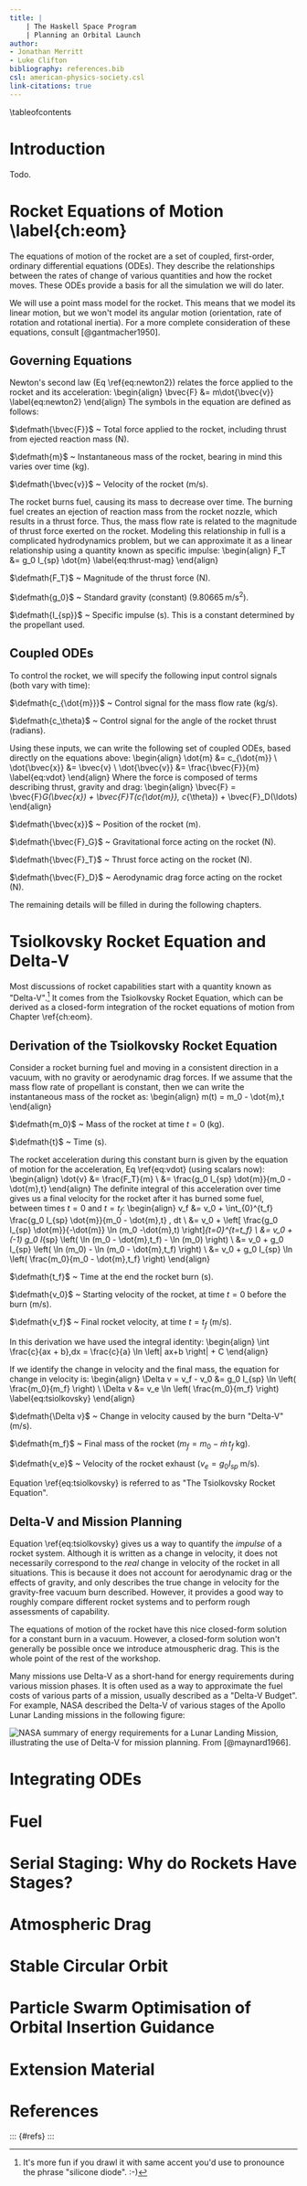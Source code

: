 ```yaml
---
title: |
    | The Haskell Space Program
    | Planning an Orbital Launch
author:
- Jonathan Merritt 
- Luke Clifton
bibliography: references.bib
csl: american-physics-society.csl
link-citations: true
---
```


\tableofcontents

# Introduction

Todo.

# Rocket Equations of Motion \label{ch:eom}

The equations of motion of the rocket are a set of coupled,
first-order, ordinary differential equations (ODEs). They describe the
relationships between the rates of change of various quantities and
how the rocket moves. These ODEs provide a basis for all the
simulation we will do later.

We will use a point mass model for the rocket. This means that we
model its linear motion, but we won't model its angular motion 
(orientation, rate of rotation and rotational inertia). For a more
complete consideration of these equations, consult 
[@gantmacher1950].

## Governing Equations

Newton's second law (Eq \ref{eq:newton2}) relates the force applied to
the rocket and its acceleration:
\begin{align}
  \bvec{F} &= m\dot{\bvec{v}} \label{eq:newton2}
\end{align}
The symbols in the equation are defined as follows:

$\defmath{\bvec{F}}$
  ~ Total force applied to the rocket, including thrust from ejected
    reaction mass ($\mathrm{N}$).

$\defmath{m}$
  ~ Instantaneous mass of the rocket, bearing in mind this varies 
    over time ($\mathrm{kg}$).

$\defmath{\bvec{v}}$
  ~ Velocity of the rocket ($\mathrm{m}/\mathrm{s}$).

The rocket burns fuel, causing its mass to decrease over time. The
burning fuel creates an ejection of reaction mass from the rocket
nozzle, which results in a thrust force. Thus, the mass flow rate is
related to the magnitude of thrust force exerted on the
rocket. Modeling this relationship in full is a complicated
hydrodynamics problem, but we can approximate it as a linear
relationship using a quantity known as specific impulse: 
\begin{align}
F_T &= g_0 I_{sp} \dot{m} \label{eq:thrust-mag}
\end{align}

$\defmath{F_T}$
  ~ Magnitude of the thrust force ($\mathrm{N}$).

$\defmath{g_0}$
  ~ Standard gravity (constant) ($9.80665\,\mathrm{m}/\mathrm{s}^2$).

$\defmath{I_{sp}}$
  ~ Specific impulse ($\mathrm{s}$). This is a constant determined by
    the propellant used.

## Coupled ODEs

To control the rocket, we will specify the following input control
signals (both vary with time):

$\defmath{c_{\dot{m}}}$
  ~ Control signal for the mass flow rate ($\mathrm{kg}/\mathrm{s}$).
  
$\defmath{c_\theta}$
  ~ Control signal for the angle of the rocket thrust 
    ($\mathrm{radians}$).

Using these inputs, we can write the following set of coupled ODEs,
based directly on the equations above:
\begin{align}
  \dot{m} &= c_{\dot{m}} \\
  \dot{\bvec{x}} &= \bvec{v} \\
  \dot{\bvec{v}} &= \frac{\bvec{F}}{m} \label{eq:vdot}
\end{align}
Where the force is composed of terms describing thrust, gravity and
drag:
\begin{align}
  \bvec{F} = \bvec{F}_G(\bvec{x}) 
           + \bvec{F}_T(c_{\dot{m}}, c_{\theta}) 
		   + \bvec{F}_D(\ldots)
\end{align}

$\defmath{\bvec{x}}$
  ~ Position of the rocket ($\mathrm{m}$).

$\defmath{\bvec{F}_G}$
  ~ Gravitational force acting on the rocket ($\mathrm{N}$).
  
$\defmath{\bvec{F}_T}$
  ~ Thrust force acting on the rocket ($\mathrm{N}$).

$\defmath{\bvec{F}_D}$
  ~ Aerodynamic drag force acting on the rocket ($\mathrm{N}$).

The remaining details will be filled in during the following
chapters.

# Tsiolkovsky Rocket Equation and Delta-V

Most discussions of rocket capabilities start with a quantity known as
"Delta-V".[^1] It comes from the Tsiolkovsky Rocket Equation, which
can be derived as a closed-form integration of the rocket equations of
motion from Chapter \ref{ch:eom}.

[^1]: It's more fun if you drawl it with same accent you'd use to 
      pronounce the phrase "silicone diode". :-)

## Derivation of the Tsiolkovsky Rocket Equation

Consider a rocket burning fuel and moving in a consistent direction in a
vacuum, with no gravity or aerodynamic drag forces. If we assume that
the mass flow rate of propellant is constant, then we can write the
instantaneous mass of the rocket as: 
\begin{align}
  m(t) = m_0 - \dot{m}\,t
\end{align}

$\defmath{m_0}$
  ~ Mass of the rocket at time $t=0$ ($\mathrm{kg}$).

$\defmath{t}$
  ~ Time ($\mathrm{s}$).

The rocket acceleration during this constant burn is given by the
equation of motion for the acceleration, Eq \ref{eq:vdot} (using
scalars now):
\begin{align}
  \dot{v} &= \frac{F_T}{m} \\ &= \frac{g_0 I_{sp} \dot{m}}{m_0 -
          \dot{m}\,t} \end{align} The definite integral of this
          acceleration over time gives us a final velocity for the
          rocket after it has burned some fuel, between times $t=0$
          and $t=t_f$: \begin{align} v_f &= v_0 + \int_{0}^{t_f}
          \frac{g_0 I_{sp} \dot{m}}{m_0 - \dot{m}\,t} \, dt \\ &=
          v_0 + \left[ \frac{g_0 I_{sp} \dot{m}}{-\dot{m}} \ln (m_0
          -\dot{m}\,t) \right]_{t=0}^{t=t_f} \\ &= v_0 + (-1) g_0
          I_{sp} \left( \ln (m_0 - \dot{m}\,t_f) - \ln (m_0) \right)
          \\ &= v_0 + g_0 I_{sp} \left( \ln (m_0) - \ln (m_0 -
          \dot{m}\,t_f) \right) \\ &= v_0 + g_0 I_{sp} \ln \left(
          \frac{m_0}{m_0 - \dot{m}\,t_f} \right) \end{align}

$\defmath{t_f}$ 
  ~ Time at the end the rocket burn ($\mathrm{s}$).

$\defmath{v_0}$ 
  ~ Starting velocity of the rocket, at time $t=0$
    before the burn ($\mathrm{m}/\mathrm{s}$).

$\defmath{v_f}$ 
  ~ Final rocket velocity, at time $t=t_f$
    ($\mathrm{m}/\mathrm{s}$).
  
In this derivation we have used the integral identity: \begin{align}
\int \frac{c}{ax + b}\,dx = \frac{c}{a} \ln \left| ax+b \right| + C
\end{align}

If we identify the change in velocity and the final mass, the equation
for change in velocity is: \begin{align} \Delta v = v_f - v_0 &= g_0
I_{sp} \ln \left( \frac{m_0}{m_f} \right) \\ \Delta v &= v_e \ln
\left( \frac{m_0}{m_f} \right) \label{eq:tsiolkovsky} \end{align}

$\defmath{\Delta v}$ 
  ~ Change in velocity caused by the burn "Delta-V"
    ($\mathrm{m}/\mathrm{s}$).

$\defmath{m_f}$ 
  ~ Final mass of the rocket 
    ($m_f = m_0 - \dot{m}\,t_f\;\mathrm{kg}$).

$\defmath{v_e}$ 
  ~ Velocity of the rocket exhaust 
    ($v_e = g_0 I_{sp}\;\mathrm{m}/\mathrm{s}$).

Equation \ref{eq:tsiolkovsky} is referred to as "The Tsiolkovsky
Rocket Equation".

## Delta-V and Mission Planning

Equation \ref{eq:tsiolkovsky} gives us a way to quantify the *impulse*
of a rocket system. Although it is written as a change in velocity, it
does not necessarily correspond to the *real* change in velocity of
the rocket in all situations. This is because it does not account for
aerodynamic drag or the effects of gravity, and only describes the
true change in velocity for the gravity-free vacuum burn described.
However, it provides a good way to roughly compare different rocket
systems and to perform rough assessments of capability.

The equations of motion of the rocket have this nice closed-form
solution for a constant burn in a vacuum. However, a closed-form
solution won't generally be possible once we introduce atmouspheric
drag. This is the whole point of the rest of the workshop.

Many missions use Delta-V as a short-hand for energy requirements
during various mission phases. It is often used as a way to
approximate the fuel costs of various parts of a mission, usually
described as a "Delta-V Budget".  For example, NASA described the
Delta-V of various stages of the Apollo Lunar Landing missions in the
following figure:

![NASA summary of energy requirements for a Lunar Landing Mission,
illustrating the use of Delta-V for mission planning. 
From [@maynard1966].](
images/ApolloEnergyRequirementsMSC1966.png)


# Integrating ODEs

# Fuel

# Serial Staging: Why do Rockets Have Stages?

# Atmospheric Drag

# Stable Circular Orbit

# Particle Swarm Optimisation of Orbital Insertion Guidance

# Extension Material

# References
::: {#refs}
:::
